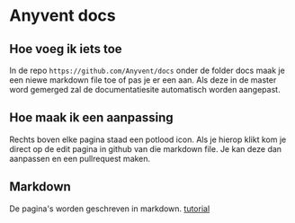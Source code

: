 # Anyvent docs
## Hoe voeg ik iets toe
In de repo `https://github.com/Anyvent/docs` onder de folder docs maak je een niewe markdown file toe of pas je er een aan. Als deze in de master word gemerged zal de documentatiesite automatisch worden aangepast.

## Hoe maak ik een aanpassing
Rechts boven elke pagina staad een potlood icon. Als je hierop klikt kom je direct op de edit pagina in github van die markdown file. Je kan deze dan aanpassen en een pullrequest maken.

## Markdown
De pagina's worden geschreven in markdown.
[tutorial](https://guides.github.com/features/mastering-markdown/)
